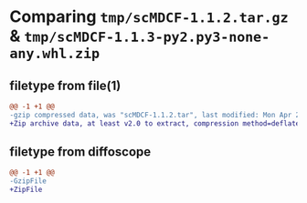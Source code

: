 # Comparing `tmp/scMDCF-1.1.2.tar.gz` & `tmp/scMDCF-1.1.3-py2.py3-none-any.whl.zip`

## filetype from file(1)

```diff
@@ -1 +1 @@
-gzip compressed data, was "scMDCF-1.1.2.tar", last modified: Mon Apr 22 10:38:47 2024, max compression
+Zip archive data, at least v2.0 to extract, compression method=deflate
```

## filetype from diffoscope

```diff
@@ -1 +1 @@
-GzipFile
+ZipFile
```

